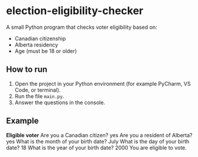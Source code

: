 # election-eligibility-checker

A small Python program that checks voter eligibility based on:
- Canadian citizenship  
- Alberta residency  
- Age (must be 18 or older)

## How to run
1. Open the project in your Python environment (for example PyCharm, VS Code, or terminal).  
2. Run the file `main.py`.  
3. Answer the questions in the console.

## Example
**Eligible voter**
Are you a Canadian citizen? yes
Are you a resident of Alberta? yes
What is the month of your birth date? July
What is the day of your birth date? 18
What is the year of your birth date? 2000
You are eligible to vote.

